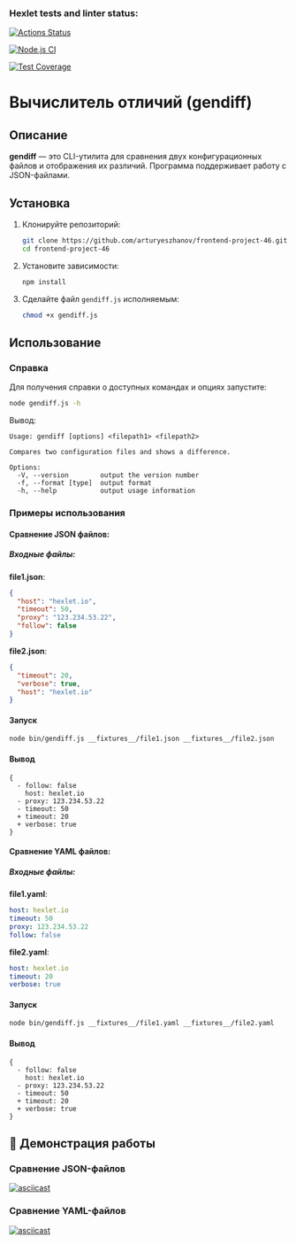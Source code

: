### Hexlet tests and linter status:
[![Actions Status](https://github.com/arturyeszhanov/frontend-project-46/actions/workflows/hexlet-check.yml/badge.svg)](https://github.com/arturyeszhanov/frontend-project-46/actions)

[![Node.js CI](https://github.com/arturyeszhanov/frontend-project-46/actions/workflows/nodejs.yml/badge.svg)](https://github.com/arturyeszhanov/frontend-project-46/actions)

[![Test Coverage](https://api.codeclimate.com/v1/badges/639d3e76f1b8874c925d/test_coverage)](https://codeclimate.com/github/arturyeszhanov/frontend-project-46/test_coverage)



# Вычислитель отличий (gendiff)

## Описание
**gendiff** — это CLI-утилита для сравнения двух конфигурационных файлов и отображения их различий. Программа поддерживает работу с JSON-файлами.

## Установка

1. Клонируйте репозиторий:
   ```sh
   git clone https://github.com/arturyeszhanov/frontend-project-46.git
   cd frontend-project-46
   ```
2. Установите зависимости:
   ```sh
   npm install
   ```
3. Сделайте файл `gendiff.js` исполняемым:
   ```sh
   chmod +x gendiff.js
   ```

## Использование

### Справка
Для получения справки о доступных командах и опциях запустите:
```sh
node gendiff.js -h
```
Вывод:
```
Usage: gendiff [options] <filepath1> <filepath2>

Compares two configuration files and shows a difference.

Options:
  -V, --version        output the version number
  -f, --format [type]  output format
  -h, --help           output usage information
```

### Примеры использования
#### Сравнение JSON файлов:
##### Входные файлы:
**file1.json**:
```json
{
  "host": "hexlet.io",
  "timeout": 50,
  "proxy": "123.234.53.22",
  "follow": false
}
```

**file2.json**:
```json
{
  "timeout": 20,
  "verbose": true,
  "host": "hexlet.io"
}
```

#### Запуск
```sh
node bin/gendiff.js __fixtures__/file1.json __fixtures__/file2.json
```

#### Вывод
```
{
  - follow: false
    host: hexlet.io
  - proxy: 123.234.53.22
  - timeout: 50
  + timeout: 20
  + verbose: true
}
```
#### Сравнение YAML файлов:
##### Входные файлы:
**file1.yaml**:
```yaml
host: hexlet.io
timeout: 50
proxy: 123.234.53.22
follow: false
```

**file2.yaml**:
```yaml
host: hexlet.io
timeout: 20
verbose: true
```

#### Запуск
```sh
node bin/gendiff.js __fixtures__/file1.yaml __fixtures__/file2.yaml
```

#### Вывод
```
{
  - follow: false
    host: hexlet.io
  - proxy: 123.234.53.22
  - timeout: 50
  + timeout: 20
  + verbose: true
}
```


## 📌 Демонстрация работы
### Сравнение JSON-файлов
[![asciicast](https://asciinema.org/a/hs3AXwK3YCqvQ6ODd0He9j75f.svg)](https://asciinema.org/a/hs3AXwK3YCqvQ6ODd0He9j75f)

### Сравнение YAML-файлов
[![asciicast](https://asciinema.org/a/A8ncPgxxYmahemaGCdG1WkRtx.svg)](https://asciinema.org/a/A8ncPgxxYmahemaGCdG1WkRtx)